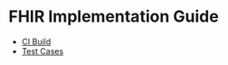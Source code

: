 # FHIR Implementation Guide

* [CI Build](http://build.fhir.org/ig/ahdis/ch-emed-pmp)
* [Test Cases](https://github.com/ahdis/ch-emed-pmp/wiki/Test-Cases)
